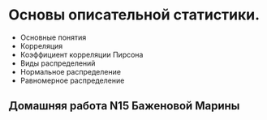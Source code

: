 # Основы описательной статистики.

* Основные понятия
* Корреляция
* Коэффициент корреляции Пирсона
* Виды распределений
* Нормальное распределение
* Равномерное распределение


## Домашняя работа N15 Баженовой Марины







